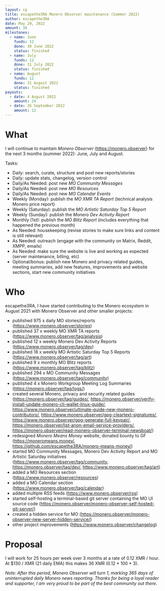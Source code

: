 ```yaml
---
layout: cp
title: escapethe3RA Monero Observer maintenance (Summer 2022)
author: escapethe3RA
date: May 29, 2022
amount: 36
milestones:
  - name: June
    funds: 12
    done: 30 June 2022
    status: finished
  - name: July
    funds: 12
    done: 31 July 2022
    status: finished
  - name: August
    funds: 12
    done: 31 August 2022
    status: finished
payouts:
  - date: 4 August 2022
    amount: 24
  - date: 26 September 2022
    amount: 12
---
```


# What

I will continue to maintain *Monero Observer* (https://monero.observer) for the next 3 months (summer 2022): June, July and August.

Tasks:

- Daily: search, curate, structure and post new reports/stories
- Daily: update stats, changelog, version control
- Daily/As Needed: post new *MO Community Messages*
- Daily/As Needed: post new *MO Resources*
- Daily/As Needed: post new *MO Calendar Events*
- Weekly (Monday): publish the *MO XMR TA Report* (technical analysis Monero price report)
- Weekly (Saturday): publish the *MO Artistic Saturday Top 5 Report*
- Weekly (Sunday): publish the *Monero Dev Activity Report*
- Monthly (1st): publish the *MO Blitz Report* (includes everything that happened the previous month)
- As Needed: housekeeping (revise stories to make sure links and content is still relevant)
- As Needed: outreach (engage with the community on Matrix, Reddit, XMPP, emails)
- As Needed: make sure the website is live and working as expected (server maintenance, billing, etc)
- Optional/bonus: publish new Monero and privacy related guides, meeting summaries, add new features, improvements and website sections, start new community initiatives

# Who

escapethe3RA, I have started contributing to the Monero ecosystem in August 2021 with Monero Observer and other smaller projects:

- published 975 x daily MO stories/reports (https://www.monero.observer/stories)
- published 37 x weekly MO XMR TA reports (https://www.monero.observer/tag/analysis)
- published 12 x weekly Monero Dev Activity Reports (https://www.monero.observer/tag/dev)
- published 18 x weekly MO Artistic Saturday Top 5 Reports (https://www.monero.observer/tag/art)
- published 9 x monthly MO Blitz reports (https://www.monero.observer/tag/blitz)
- published 294 x MO Community Messages (https://www.monero.observer/tag/community)
- published 4 x Monero Workgroup Meeting Log Summaries (https://monero.observer/tag/logs/)
- created several Monero, privacy and security related guides (https://monero.observer/tag/guides/, https://monero.observer/verify-install-update-monero-cli-wallet-linux-guide/, https://www.monero.observer/ultimate-guide-new-monero-contributors/, https://www.monero.observer/gpg-cleartext-signatures/, https://www.monero.observer/gpg-generate-full-keypair/, https://monero.observer/list-anon-email-service-providers/, https://monero.observer/read-monero-observer-terminal-newsboat/)
- redesigned *Monero Means Money* website, donated bounty to GF (https://moneromeans.money/, https://github.com/escapethe3RA/monero-means-money/)
- started MO Community Messages, Monero Dev Activity Report and MO Artistic Saturday initiatives (https://www.monero.observer/tag/community, https://monero.observer/tag/dev/, https://www.monero.observer/tag/art)
- added a MO Resources section (https://www.monero.observer/resources)
- added a MO Calendar section (https://www.monero.observer/tag/calendar)
- added multiple RSS feeds (https://www.monero.observer/rss)
- started self-hosting a terminal-based git server containing the MO UI source code (https://monero.observer/monero-observer-self-hosted-git-server/)
- created a hidden service for MO (https://monero.observer/monero-observer-new-server-hidden-service/)
- other project improvements (https://www.monero.observer/changelog)
 
# Proposal

I will work for 25 hours per week over 3 months at a rate of 0.12 XMR / hour. At $130 / XMR (21 daily EMA) this makes 36 XMR (0.12 * 100 * 3).

*Note: After this period, Monero Observer will turn 1, marking 365 days of uninterrupted daily Monero news reporting. Thanks for being a loyal reader and supporter, I am very proud to be part of the best community out there.*
